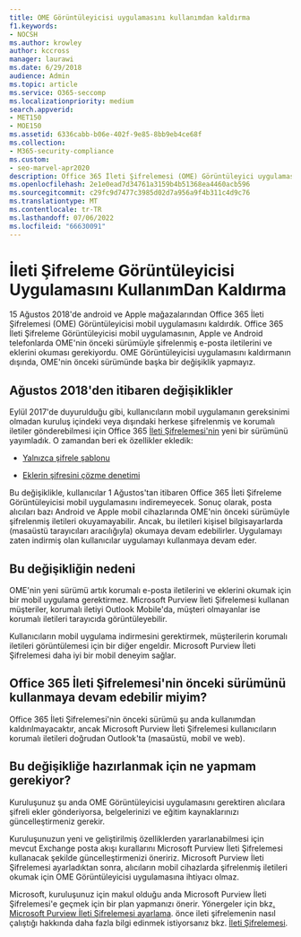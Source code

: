 ```yaml
---
title: OME Görüntüleyicisi uygulamasını kullanımdan kaldırma
f1.keywords:
- NOCSH
ms.author: krowley
author: kccross
manager: laurawi
ms.date: 6/29/2018
audience: Admin
ms.topic: article
ms.service: O365-seccomp
ms.localizationpriority: medium
search.appverid:
- MET150
- MOE150
ms.assetid: 6336cabb-b06e-402f-9e85-8bb9eb4ce68f
ms.collection:
- M365-security-compliance
ms.custom:
- seo-marvel-apr2020
description: Office 365 İleti Şifrelemesi (OME) Görüntüleyici uygulaması 2018'de Android ve Apple mağazalarından kaldırılmıştır.
ms.openlocfilehash: 2e1e0ead7d34761a3159b4b51368ea4460acb596
ms.sourcegitcommit: c29fc9d7477c3985d02d7a956a9f4b311c4d9c76
ms.translationtype: MT
ms.contentlocale: tr-TR
ms.lasthandoff: 07/06/2022
ms.locfileid: "66630091"
---
```

# <a name="deprecating-message-encryption-viewer-app"></a>İleti Şifreleme Görüntüleyicisi Uygulamasını KullanımDan Kaldırma

15 Ağustos 2018'de android ve Apple mağazalarından Office 365 İleti Şifrelemesi (OME) Görüntüleyicisi mobil uygulamasını kaldırdık. Office 365 İleti Şifreleme Görüntüleyicisi mobil uygulamasının, Apple ve Android telefonlarda OME'nin önceki sürümüyle şifrelenmiş e-posta iletilerini ve eklerini okuması gerekiyordu. OME Görüntüleyicisi uygulamasını kaldırmanın dışında, OME'nin önceki sürümünde başka bir değişiklik yapmayız.
  
## <a name="changes-from-august-2018"></a>Ağustos 2018'den itibaren değişiklikler

Eylül 2017'de duyurulduğu gibi, kullanıcıların mobil uygulamanın gereksinimi olmadan kuruluş içindeki veya dışındaki herkese şifrelenmiş ve korumalı iletiler gönderebilmesi için Office 365 [İleti Şifrelemesi'nin](https://aka.ms/ome2017) yeni bir sürümünü yayımladık. O zamandan beri ek özellikler ekledik:
  
- [Yalnızca şifrele şablonu](https://aka.ms/encryptonly)

- [Eklerin şifresini çözme denetimi](https://techcommunity.microsoft.com/t5/Security-Privacy-and-Compliance/Admin-control-for-attachments-now-available-in-Office-365/ba-p/204007)

Bu değişiklikle, kullanıcılar 1 Ağustos'tan itibaren Office 365 İleti Şifreleme Görüntüleyicisi mobil uygulamasını indiremeyecek. Sonuç olarak, posta alıcıları bazı Android ve Apple mobil cihazlarında OME'nin önceki sürümüyle şifrelenmiş iletileri okuyamayabilir. Ancak, bu iletileri kişisel bilgisayarlarda (masaüstü tarayıcıları aracılığıyla) okumaya devam edebilirler. Uygulamayı zaten indirmiş olan kullanıcılar uygulamayı kullanmaya devam eder.
  
## <a name="why-this-change-was-made"></a>Bu değişikliğin nedeni

OME'nin yeni sürümü artık korumalı e-posta iletilerini ve eklerini okumak için bir mobil uygulama gerektirmez. Microsoft Purview İleti Şifrelemesi kullanan müşteriler, korumalı iletiyi Outlook Mobile'da, müşteri olmayanlar ise korumalı iletileri tarayıcıda görüntüleyebilir.
  
Kullanıcıların mobil uygulama indirmesini gerektirmek, müşterilerin korumalı iletileri görüntülemesi için bir diğer engeldir. Microsoft Purview İleti Şifrelemesi daha iyi bir mobil deneyim sağlar.
  
## <a name="can-i-still-use-the-previous-version-of-office-365-message-encryption"></a>Office 365 İleti Şifrelemesi'nin önceki sürümünü kullanmaya devam edebilir miyim?

Office 365 İleti Şifrelemesi'nin önceki sürümü şu anda kullanımdan kaldırılmayacaktır, ancak Microsoft Purview İleti Şifrelemesi kullanıcıların korumalı iletileri doğrudan Outlook'ta (masaüstü, mobil ve  web).
  
## <a name="what-do-i-need-to-do-to-prepare-for-this-change"></a>Bu değişikliğe hazırlanmak için ne yapmam gerekiyor?

Kuruluşunuz şu anda OME Görüntüleyicisi uygulamasını gerektiren alıcılara şifreli ekler gönderiyorsa, belgelerinizi ve eğitim kaynaklarınızı güncelleştirmeniz gerekir.
  
Kuruluşunuzun yeni ve geliştirilmiş özelliklerden yararlanabilmesi için mevcut Exchange posta akışı kurallarını Microsoft Purview İleti Şifrelemesi kullanacak şekilde güncelleştirmenizi öneririz. Microsoft Purview İleti Şifrelemesi ayarladıktan sonra, alıcıların mobil cihazlarda şifrelenmiş iletileri okumak için OME Görüntüleyicisi uygulamasına ihtiyacı olmaz.
  
Microsoft, kuruluşunuz için makul olduğu anda Microsoft Purview İleti Şifrelemesi'e geçmek için bir plan yapmanızı önerir. Yönergeler için bkz[. Microsoft Purview İleti Şifrelemesi ayarlama](set-up-new-message-encryption-capabilities.md). önce ileti şifrelemenin nasıl çalıştığı hakkında daha fazla bilgi edinmek istiyorsanız bkz. [İleti Şifrelemesi](ome.md).
